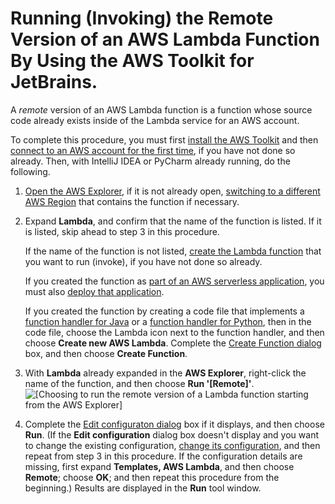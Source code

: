 # Running \(Invoking\) the Remote Version of an AWS Lambda Function By Using the AWS Toolkit for JetBrains\.<a name="lambda-remote"></a>

A *remote* version of an AWS Lambda function is a function whose source code already exists inside of the Lambda service for an AWS account\.

To complete this procedure, you must first [install the AWS Toolkit](key-tasks.md#key-tasks-install) and then [connect to an AWS account for the first time](key-tasks.md#key-tasks-first-connect), if you have not done so already\. Then, with IntelliJ IDEA or PyCharm already running, do the following\.

1. [Open the AWS Explorer](key-tasks.md#key-tasks-open-explorer), if it is not already open, [switching to a different AWS Region](key-tasks.md#key-tasks-switch-region) that contains the function if necessary\.

1. Expand **Lambda**, and confirm that the name of the function is listed\. If it is listed, skip ahead to step 3 in this procedure\.

   If the name of the function is not listed, [create the Lambda function](key-tasks.md#key-tasks-lambda-create) that you want to run \(invoke\), if you have not done so already\. 

   If you created the function as [part of an AWS serverless application](key-tasks.md#key-tasks-lambda-create-app), you must also [deploy that application](key-tasks.md#key-tasks-sam-deploy)\.

   If you created the function by creating a code file that implements a [function handler for Java](https://docs.aws.amazon.com/lambda/latest/dg/java-programming-model-handler-types.html) or a [function handler for Python](https://docs.aws.amazon.com/lambda/latest/dg/python-programming-model-handler-types.html), then in the code file, choose the Lambda icon next to the function handler, and then choose **Create new AWS Lambda**\. Complete the [Create Function dialog](create-function-dialog.md) box, and then choose **Create Function**\.

1. With **Lambda** already expanded in the **AWS Explorer**, right\-click the name of the function, and then choose **Run '\[Remote\]'**\.  
![\[Choosing to run the remote version of a Lambda function starting from the AWS Explorer\]](http://docs.aws.amazon.com/toolkit-for-jetbrains/latest/userguide/)

1. Complete the [Edit configuraton dialog](edit-configuration-dialog.md) box if it displays, and then choose **Run**\. \(If the **Edit configuration** dialog box doesn't display and you want to change the existing configuration, [change its configuration](key-tasks.md#key-tasks-lambda-update), and then repeat from step 3 in this procedure\. If the configuration details are missing, first expand **Templates, AWS Lambda**, and then choose **Remote**; choose **OK**; and then repeat this procedure from the beginning\.\) Results are displayed in the **Run** tool window\. 